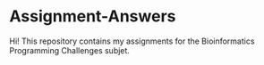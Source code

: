 # Assignment-Answers
Hi! This repository contains my assignments for the Bioinformatics Programming Challenges subjet.
